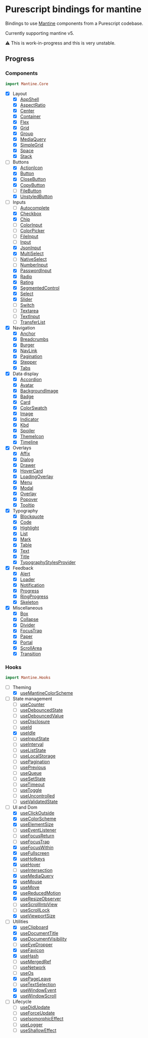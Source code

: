 # Purescript bindings for mantine

Bindings to use [Mantine](mantine.dev) components from a Purescript codebase.

Currently supporting mantine v5.

:warning: This is work-in-progress and this is very unstable.

## Progress

### Components

```purescript
import Mantine.Core
```

- [x] Layout
  - [x] [AppShell](https://v5.mantine.dev/core/app-shell/)
  - [x] [AspectRatio](https://v5.mantine.dev/core/aspect-ratio/)
  - [x] [Center](https://v5.mantine.dev/core/center/)
  - [x] [Container](https://v5.mantine.dev/core/container/)
  - [x] [Flex](https://v5.mantine.dev/core/flex/)
  - [x] [Grid](https://v5.mantine.dev/core/grid/)
  - [x] [Group](https://v5.mantine.dev/core/group/)
  - [x] [MediaQuery](https://v5.mantine.dev/core/media-query/)
  - [x] [SimpleGrid](https://v5.mantine.dev/core/simple-grid/)
  - [x] [Space](https://v5.mantine.dev/core/space/)
  - [x] [Stack](https://v5.mantine.dev/core/stack/)
- [ ] Buttons
  - [x] [ActionIcon](https://v5.mantine.dev/core/action-icon/)
  - [x] [Button](https://v5.mantine.dev/core/button/)
  - [x] [CloseButton](https://v5.mantine.dev/core/close-button/)
  - [x] [CopyButton](https://v5.mantine.dev/core/copy-button/)
  - [ ] [FileButton](https://v5.mantine.dev/core/file-button/)
  - [x] [UnstyledButton](https://v5.mantine.dev/core/unstyled-button)
- [ ] Inputs
  - [ ] [Autocomplete](https://v5.mantine.dev/core/autocomplete/)
  - [x] [Checkbox](https://v5.mantine.dev/core/checkbox/)
  - [x] [Chip](https://v5.mantine.dev/core/chip/)
  - [ ] [ColorInput](https://v5.mantine.dev/core/color-input/)
  - [ ] [ColorPicker](https://v5.mantine.dev/core/color-picker/)
  - [ ] [FileInput](https://v5.mantine.dev/core/file-input/)
  - [ ] [Input](https://v5.mantine.dev/core/input/)
  - [x] [JsonInput](https://v5.mantine.dev/core/json-input/)
  - [x] [MultiSelect](https://v5.mantine.dev/core/multi-select/)
  - [ ] [NativeSelect](https://v5.mantine.dev/core/native-select/)
  - [ ] [NumberInput](https://v5.mantine.dev/core/number-input/)
  - [x] [PasswordInput](https://v5.mantine.dev/core/password-input/)
  - [x] [Radio](https://v5.mantine.dev/core/radio/)
  - [x] [Rating](https://v5.mantine.dev/core/rating/)
  - [x] [SegmentedControl](https://v5.mantine.dev/core/segmented-control/)
  - [x] [Select](https://v5.mantine.dev/core/select/)
  - [x] [Slider](https://v5.mantine.dev/core/slider/)
  - [ ] [Switch](https://v5.mantine.dev/core/switch/)
  - [ ] [Textarea](https://v5.mantine.dev/core/textarea/)
  - [ ] [TextInput](https://v5.mantine.dev/core/text-input/)
  - [ ] [TransferList](https://v5.mantine.dev/core/transfer-list/)
- [x] Navigation
  - [x] [Anchor](https://v5.mantine.dev/core/anchor/)
  - [x] [Breadcrumbs](https://v5.mantine.dev/core/breadcrumbs/)
  - [x] [Burger](https://v5.mantine.dev/core/burger/)
  - [x] [NavLink](https://v5.mantine.dev/core/nav-link/)
  - [x] [Pagination](https://v5.mantine.dev/core/pagination/)
  - [x] [Stepper](https://v5.mantine.dev/core/stepper/)
  - [x] [Tabs](https://v5.mantine.dev/core/tabs/)
- [x] Data display
  - [x] [Accordion](https://v5.mantine.dev/core/accordion/)
  - [x] [Avatar](https://v5.mantine.dev/core/avatar/)
  - [x] [BackgroundImage](https://v5.mantine.dev/core/background-image/)
  - [x] [Badge](https://v5.mantine.dev/core/badge/)
  - [x] [Card](https://v5.mantine.dev/core/card/)
  - [x] [ColorSwatch](https://v5.mantine.dev/core/color-swatch/)
  - [x] [Image](https://v5.mantine.dev/core/image/)
  - [x] [Indicator](https://v5.mantine.dev/core/indicator/)
  - [x] [Kbd](https://v5.mantine.dev/core/kbd/)
  - [x] [Spoiler](https://v5.mantine.dev/core/spoiler/)
  - [x] [ThemeIcon](https://v5.mantine.dev/core/theme-icon/)
  - [x] [Timeline](https://v5.mantine.dev/core/timeline/)
- [x] Overlays
  - [x] [Affix](https://v5.mantine.dev/core/affix/)
  - [x] [Dialog](https://v5.mantine.dev/core/dialog/)
  - [x] [Drawer](https://v5.mantine.dev/core/drawer/)
  - [x] [HoverCard](https://v5.mantine.dev/core/hover-card/)
  - [x] [LoadingOverlay](https://v5.mantine.dev/core/loading-overlay/)
  - [x] [Menu](https://v5.mantine.dev/core/menu/)
  - [x] [Modal](https://v5.mantine.dev/core/modal/)
  - [x] [Overlay](https://v5.mantine.dev/core/overlay/)
  - [x] [Popover](https://v5.mantine.dev/core/popover/)
  - [x] [Tooltip](https://v5.mantine.dev/core/tooltip/)
- [x] Typography
  - [x] [Blockquote](https://v5.mantine.dev/core/blockquote/)
  - [x] [Code](https://v5.mantine.dev/core/code/)
  - [x] [Highlight](https://v5.mantine.dev/core/highlight/)
  - [x] [List](https://v5.mantine.dev/core/list/)
  - [x] [Mark](https://v5.mantine.dev/core/mark/)
  - [x] [Table](https://v5.mantine.dev/core/table/)
  - [x] [Text](https://v5.mantine.dev/core/text/)
  - [x] [Title](https://v5.mantine.dev/core/title/)
  - [x] [TypographyStylesProvider](https://v5.mantine.dev/core/typography-styles-provider/)
- [x] Feedback
  - [x] [Alert](https://v5.mantine.dev/core/alert/)
  - [x] [Loader](https://v5.mantine.dev/core/loader/)
  - [x] [Notification](https://v5.mantine.dev/core/notification/)
  - [x] [Progress](https://v5.mantine.dev/core/progress/)
  - [x] [RingProgress](https://v5.mantine.dev/core/ring-progress/)
  - [x] [Skeleton](https://v5.mantine.dev/core/skeleton/)
- [x] Miscellaneous
  - [x] [Box](https://v5.mantine.dev/core/box/)
  - [x] [Collapse](https://v5.mantine.dev/core/collapse/)
  - [x] [Divider](https://v5.mantine.dev/core/divider/)
  - [x] [FocusTrap](https://v5.mantine.dev/core/focus-trap/)
  - [x] [Paper](https://v5.mantine.dev/core/paper/)
  - [x] [Portal](https://v5.mantine.dev/core/portal/)
  - [x] [ScrollArea](https://v5.mantine.dev/core/scroll-area/)
  - [x] [Transition](https://v5.mantine.dev/core/transition/)

### Hooks

```purescript
import Mantine.Hooks
```

- [ ] Theming
  - [x] [useMantineColorScheme](https://v5.mantine.dev/guides/dark-theme/#colorschemeprovider)
- [ ] State management
  - [ ] [useCounter](https://v5.mantine.dev/hooks/use-counter/)
  - [ ] [useDebouncedState](https://v5.mantine.dev/hooks/use-debounced-state/)
  - [ ] [useDebouncedValue](https://v5.mantine.dev/hooks/use-debounced-value/)
  - [ ] [useDisclosure](https://v5.mantine.dev/hooks/use-disclosure/)
  - [ ] [useId](https://v5.mantine.dev/hooks/use-id/)
  - [x] [useIdle](https://v5.mantine.dev/hooks/use-idle/)
  - [ ] [useInputState](https://v5.mantine.dev/hooks/use-input-state/)
  - [ ] [useInterval](https://v5.mantine.dev/hooks/use-interval/)
  - [ ] [useListState](https://v5.mantine.dev/hooks/use-list-state/)
  - [ ] [useLocalStorage](https://v5.mantine.dev/hooks/use-local-storage/)
  - [ ] [usePagination](https://v5.mantine.dev/hooks/use-pagination/)
  - [ ] [usePrevious](https://v5.mantine.dev/hooks/use-previous/)
  - [ ] [useQueue](https://v5.mantine.dev/hooks/use-queue/)
  - [ ] [useSetState](https://v5.mantine.dev/hooks/use-set-state/)
  - [ ] [useTimeout](https://v5.mantine.dev/hooks/use-timeout/)
  - [ ] [useToggle](https://v5.mantine.dev/hooks/use-toggle/)
  - [ ] [useUncontrolled](https://v5.mantine.dev/hooks/use-uncontrolled/)
  - [ ] [useValidatedState](https://v5.mantine.dev/hooks/use-validated-state/)
- [ ] UI and Dom
  - [x] [useClickOutside](https://v5.mantine.dev/hooks/use-click-outside/)
  - [x] [useColorScheme](https://v5.mantine.dev/hooks/use-color-scheme/)
  - [x] [useElementSize](https://v5.mantine.dev/hooks/use-element-size/)
  - [ ] [useEventListener](https://v5.mantine.dev/hooks/use-event-listener/)
  - [ ] [useFocusReturn](https://v5.mantine.dev/hooks/use-focus-return/)
  - [ ] [useFocusTrap](https://v5.mantine.dev/hooks/use-focus-trap/)
  - [x] [useFocusWithin](https://v5.mantine.dev/hooks/use-focus-within/)
  - [x] [useFullscreen](https://v5.mantine.dev/hooks/use-fullscreen/)
  - [x] [useHotkeys](https://v5.mantine.dev/hooks/use-hotkeys/)
  - [x] [useHover](https://v5.mantine.dev/hooks/use-hover/)
  - [ ] [useIntersection](https://v5.mantine.dev/hooks/use-intersection/)
  - [x] [useMediaQuery](https://v5.mantine.dev/hooks/use-media-query/)
  - [x] [useMouse](https://v5.mantine.dev/hooks/use-mouse/)
  - [x] [useMove](https://v5.mantine.dev/hooks/use-move/)
  - [x] [useReducedMotion](https://v5.mantine.dev/hooks/use-reduced-motion/)
  - [x] [useResizeObserver](https://v5.mantine.dev/hooks/use-resize-observer/)
  - [ ] [useScrollIntoView](https://v5.mantine.dev/hooks/use-scroll-into-view/)
  - [ ] [useScrollLock](https://v5.mantine.dev/hooks/use-scroll-lock/)
  - [x] [useViewportSize](https://v5.mantine.dev/hooks/use-viewport-size/)
- [ ] Utilities
  - [x] [useClipboard](https://v5.mantine.dev/hooks/use-clipboard/)
  - [x] [useDocumentTitle](https://v5.mantine.dev/hooks/use-document-title/)
  - [x] [useDocumentVisibility](https://v5.mantine.dev/hooks/use-document-visibility/)
  - [ ] [useEyeDropper](https://v5.mantine.dev/hooks/use-eye-dropper/)
  - [x] [useFavicon](https://v5.mantine.dev/hooks/use-favicon/)
  - [x] [useHash](https://v5.mantine.dev/hooks/use-hash/)
  - [ ] [useMergedRef](https://v5.mantine.dev/hooks/use-merged-ref/)
  - [ ] [useNetwork](https://v5.mantine.dev/hooks/use-network/)
  - [ ] [useOs](https://v5.mantine.dev/hooks/use-os/)
  - [x] [usePageLeave](https://v5.mantine.dev/hooks/use-page-leave/)
  - [ ] [useTextSelection](https://v5.mantine.dev/hooks/use-text-selection/)
  - [x] [useWindowEvent](https://v5.mantine.dev/hooks/use-window-event/)
  - [x] [useWindowScroll](https://v5.mantine.dev/hooks/use-window-scroll/)
- [ ] Lifecycle
  - [ ] [useDidUpdate](https://v5.mantine.dev/hooks/use-did-update/)
  - [ ] [useForceUpdate](https://v5.mantine.dev/hooks/use-force-update/)
  - [ ] [useIsomorphicEffect](https://v5.mantine.dev/hooks/use-isomorphic-effect/)
  - [ ] [useLogger](https://v5.mantine.dev/hooks/use-logger/)
  - [ ] [useShallowEffect](https://v5.mantine.dev/hooks/use-shallow-effect/)
